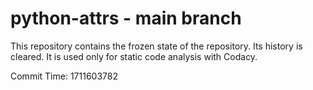 # python-attrs - main branch

This repository contains the frozen state of the repository.
Its history is cleared. It is used only for static code
analysis with Codacy.

Commit Time: 1711603782